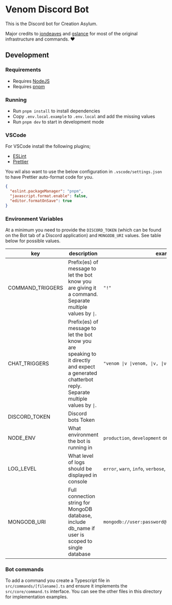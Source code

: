 # Venom Discord Bot

This is the Discord bot for Creation Asylum.

Major credits to [jondeaves](https://github.com/jondeaves) and [gslance](https://github.com/gslance)
for most of the original infrastructure and commands. ❤️

## Development

### Requirements

- Requires [NodeJS](https://nodejs.org/)
- Requires [pnpm](https://pnpm.io/)

### Running

- Run `pnpm install` to install dependencies
- Copy `.env.local.example` to `.env.local` and add the missing values
- Run `pnpm dev` to start in development mode

### VSCode

For VSCode install the following plugins;

- [ESLint](https://marketplace.visualstudio.com/items?itemName=dbaeumer.vscode-eslint)
- [Prettier](https://marketplace.visualstudio.com/items?itemName=esbenp.prettier-vscode)

You wil also want to use the below configuration in `.vscode/settings.json` to have Prettier
auto-format code for you.

```json
{
  "eslint.packageManager": "pnpm",
  "javascript.format.enable": false,
  "editor.formatOnSave": true
}
```

### Environment Variables

At a minimum you need to provide the `DISCORD_TOKEN` (which can be found on the Bot tab of a Discord
application) and `MONGODB_URI` values. See table below for possible values.

| key              | description                                                                                                                                          | example                                                |
| ---------------- | ---------------------------------------------------------------------------------------------------------------------------------------------------- | ------------------------------------------------------ |
| COMMAND_TRIGGERS | Prefix(es) of message to let the bot know you are giving it a command. Separate multiple values by `\|`.                                             | `"!"`                                                  |
| CHAT_TRIGGERS    | Prefix(es) of message to let the bot know you are speaking to it directly and expect a generated chatterbot reply. Separate multiple values by `\|`. | `"venom \|v \|venom, \|v, \|venom! \|v! "`             |
| DISCORD_TOKEN    | Discord bots Token                                                                                                                                   |
| NODE_ENV         | What environment the bot is running in                                                                                                               | `production`, `development` or `test`                  |
| LOG_LEVEL        | What level of logs should be displayed in console                                                                                                    | `error`, `warn`, `info`, `verbose`, `debug` or `silly` |
| MONGODB_URI      | Full connection string for MongoDB database, include db_name if user is scoped to single database                                                    | `mongodb://user:password@localhost:27017/venom_db`     |

### Bot commands

To add a command you create a Typescript file in `src/commands/[filename].ts` and ensure it
implements the `src/core/command.ts` interface. You can see the other files in this directory for
implementation examples.
